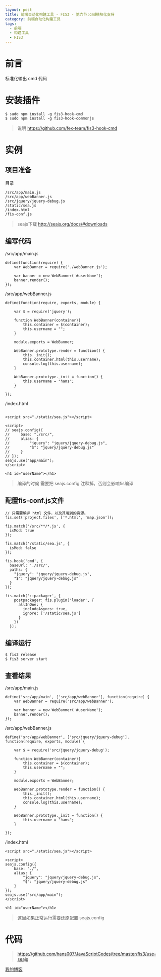 ```yaml
---
layout: post
title: 前端自动化构建工具 - FIS3 - 第六节:cmd模块化支持
category: 前端自动化构建工具
tags: 
  - 前端
  - 构建工具
  - FIS3
---
```


# 前言

标准化输出 cmd 代码

# 安装插件

```
$ sudo npm install -g fis3-hook-cmd
$ sudo npm install -g fis3-hook-commonjs
```

> 说明
> https://github.com/fex-team/fis3-hook-cmd

# 实例

## 项目准备

目录

```
/src/app/main.js
/src/app/webBanner.js
/src/jquery/jquery-debug.js
/static/sea.js
/index.html
/fis-conf.js
```

> seajs下载
> http://seajs.org/docs/#downloads

## 编写代码

/src/app/main.js

```
define(function(require) {
    var WebBanner = require('./webBanner.js');

    var banner = new WebBanner('#userName');
    banner.render();
});
```

/src/app/webBanner.js

```
define(function(require, exports, module) {

    var $ = require('jquery');

    function WebBanner(container){
        this.container = $(container);
        this.username = "";
    }

    module.exports = WebBanner;

    WebBanner.prototype.render = function() {
        this._init();
        this.container.html(this.username);
        console.log(this.username);
    }

    WebBanner.prototype._init = function() {
        this.username = "hans";
    }

});
```

/index.html

```

<script src="./static/sea.js"></script>

<script>
// seajs.config({
//     base: "./src/",
//     alias: {
//         "jquery": "jquery/jquery-debug.js",
//         "$": "jquery/jquery-debug.js"
//     }
// });
seajs.use("app/main");
</script>

<h1 id="userName"></h1>
```

> 编译的时候 需要把 seajs.config 注释掉，否则会影响fis编译

## 配置fis-conf.js文件

```
// 只需要编译 html 文件，以及其用到的资源。
fis.set('project.files', ['*.html', 'map.json']);

fis.match('/src/**/*.js', {
  isMod: true
});

fis.match('/static/sea.js', {
  isMod: false
});

fis.hook('cmd', {
  baseUrl: './src/',
  paths: {
    "jquery": "jquery/jquery-debug.js",
    "$": "jquery/jquery-debug.js"
  }
});

fis.match('::packager', {
    postpackager: fis.plugin('loader', {
      allInOne: {
        includeAsyncs: true,
        ignore: ['/static/sea.js']
      }
    })
  });
```

## 编译运行

```
$ fis3 release
$ fis3 server start
```

## 查看结果

/src/app/main.js

```
define('src/app/main', ['src/app/webBanner'], function(require) {
    var WebBanner = require('src/app/webBanner');

    var banner = new WebBanner('#userName');
    banner.render();
});
```

/src/app/webBanner.js

```
define('src/app/webBanner', ['src/jquery/jquery-debug'], function(require, exports, module) {

    var $ = require('src/jquery/jquery-debug');

    function WebBanner(container){
        this.container = $(container);
        this.username = "";
    }

    module.exports = WebBanner;

    WebBanner.prototype.render = function() {
        this._init();
        this.container.html(this.username);
        console.log(this.username);
    }

    WebBanner.prototype._init = function() {
        this.username = "hans";
    }

});
```

/index.html

```
<script src="./static/sea.js"></script>

<script>
seajs.config({
    base: "./",
    alias: {
        "jquery": "jquery/jquery-debug.js",
        "$": "jquery/jquery-debug.js"
    }
});
seajs.use("src/app/main");
</script>

<h1 id="userName"></h1>
```

> 这里如果正常运行需要还原配置 seajs.config

# 代码

> https://github.com/hans007/JavaScriptCodes/tree/master/fis3/use-seajs

[我的博客](https://hans007.github.io)